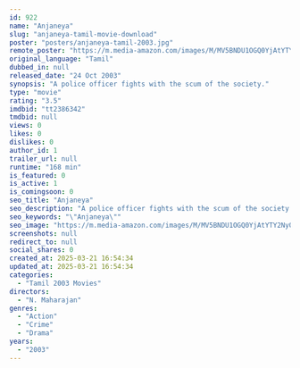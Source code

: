 ```yaml
---
id: 922
name: "Anjaneya"
slug: "anjaneya-tamil-movie-download"
poster: "posters/anjaneya-tamil-2003.jpg"
remote_poster: "https://m.media-amazon.com/images/M/MV5BNDU1OGQ0YjAtYTY2Ny00M2JhLWFmM2MtMDZhNzcxZDNkMjI4XkEyXkFqcGc@._V1_SX300.jpg"
original_language: "Tamil"
dubbed_in: null
released_date: "24 Oct 2003"
synopsis: "A police officer fights with the scum of the society."
type: "movie"
rating: "3.5"
imdbid: "tt2386342"
tmdbid: null
views: 0
likes: 0
dislikes: 0
author_id: 1
trailer_url: null
runtime: "168 min"
is_featured: 0
is_active: 1
is_comingsoon: 0
seo_title: "Anjaneya"
seo_description: "A police officer fights with the scum of the society."
seo_keywords: "\"Anjaneya\""
seo_image: "https://m.media-amazon.com/images/M/MV5BNDU1OGQ0YjAtYTY2Ny00M2JhLWFmM2MtMDZhNzcxZDNkMjI4XkEyXkFqcGc@._V1_SX300.jpg"
screenshots: null
redirect_to: null
social_shares: 0
created_at: 2025-03-21 16:54:34
updated_at: 2025-03-21 16:54:34
categories:
  - "Tamil 2003 Movies"
directors:
  - "N. Maharajan"
genres:
  - "Action"
  - "Crime"
  - "Drama"
years:
  - "2003"
---
```

